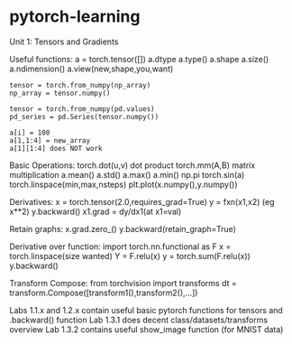 # pytorch-learning

Unit 1: Tensors and Gradients
  
  Useful functions:
    a = torch.tensor([])
    a.dtype
    a.type()
    a.shape
    a.size()
    a.ndimension()
    a.view(new,shape,you,want)
    
    tensor = torch.from_numpy(np_array)
    np_array = tensor.numpy()
    
    tensor = torch.from_numpy(pd.values)
    pd_series = pd.Series(tensor.numpy())
    
    a[i] = 100
    a[1,1:4] = new_array
    a[1][1:4] does NOT work
    
  Basic Operations:
    torch.dot(u,v) dot product
    torch.mm(A,B) matrix multiplication
    a.mean()
    a.std()
    a.max()
    a.min()
    np.pi
    torch.sin(a)
    torch.linspace(min,max,nsteps)
    plt.plot(x.numpy(),y.numpy())
    
  Derivatives:
    x = torch.tensor(2.0,requires_grad=True)
    y = fxn(x1,x2) (eg x\**2)
    y.backward()
    x1.grad = dy/dx1(at x1=val)
    
  Retain graphs:
    x.grad.zero_()
    y.backward(retain_graph=True)
      
  Derivative over function:
    import torch.nn.functional as F
    x = torch.linspace(size wanted)
    Y = F.relu(x)
    y = torch.sum(F.relu(x))
    y.backward()
      
   Transform Compose:
    from torchvision import transforms
    dt = transform.Compose([transform1(),transform2(),...])
    
    
  Labs 1.1.x and 1.2.x contain useful basic pytorch functions for tensors and .backward() function
  Lab 1.3.1 does decent class/datasets/transforms overview
  Lab 1.3.2 contains useful show_image function (for MNIST data)
